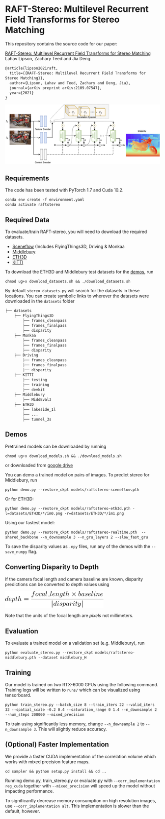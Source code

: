# RAFT-Stereo: Multilevel Recurrent Field Transforms for Stereo Matching
This repository contains the source code for our paper:

[RAFT-Stereo: Multilevel Recurrent Field Transforms for Stereo Matching](https://arxiv.org/pdf/2109.07547.pdf)<br/>
Lahav Lipson, Zachary Teed and Jia Deng<br/>

```
@article{lipson2021raft,
  title={{RAFT-Stereo: Multilevel Recurrent Field Transforms for Stereo Matching}},
  author={Lipson, Lahav and Teed, Zachary and Deng, Jia},
  journal={arXiv preprint arXiv:2109.07547},
  year={2021}
}
```


<img src="RAFTStereo.png">

## Requirements
The code has been tested with PyTorch 1.7 and Cuda 10.2.
```Shell
conda env create -f environment.yaml
conda activate raftstereo
```




## Required Data
To evaluate/train RAFT-stereo, you will need to download the required datasets. 
* [Sceneflow](https://lmb.informatik.uni-freiburg.de/resources/datasets/SceneFlowDatasets.en.html#:~:text=on%20Academic%20Torrents-,FlyingThings3D,-Driving) (Includes FlyingThings3D, Driving & Monkaa
* [Middlebury](https://vision.middlebury.edu/stereo/data/)
* [ETH3D](https://www.eth3d.net/datasets#low-res-two-view-test-data)
* [KITTI](http://www.cvlibs.net/datasets/kitti/eval_scene_flow.php?benchmark=stereo)

To download the ETH3D and Middlebury test datasets for the [demos](#demos), run 
```Shell
chmod ug+x download_datasets.sh && ./download_datasets.sh
```

By default `stereo_datasets.py` will search for the datasets in these locations. You can create symbolic links to wherever the datasets were downloaded in the `datasets` folder

```Shell
├── datasets
    ├── FlyingThings3D
        ├── frames_cleanpass
        ├── frames_finalpass
        ├── disparity
    ├── Monkaa
        ├── frames_cleanpass
        ├── frames_finalpass
        ├── disparity
    ├── Driving
        ├── frames_cleanpass
        ├── frames_finalpass
        ├── disparity
    ├── KITTI
        ├── testing
        ├── training
        ├── devkit
    ├── Middlebury
        ├── MiddEval3
    ├── ETH3D
        ├── lakeside_1l
        ├── ...
        ├── tunnel_3s
```

## Demos
Pretrained models can be downloaded by running
```Shell
chmod ug+x download_models.sh && ./download_models.sh
```
or downloaded from [google drive](https://drive.google.com/drive/folders/1booUFYEXmsdombVuglatP0nZXb5qI89J)

You can demo a trained model on pairs of images. To predict stereo for Middlebury, run
```Shell
python demo.py --restore_ckpt models/raftstereo-sceneflow.pth
```
Or for ETH3D:
```Shell
python demo.py --restore_ckpt models/raftstereo-eth3d.pth -l=datasets/ETH3D/*/im0.png -r=datasets/ETH3D/*/im1.png
```
Using our fastest model:
```Shell
python demo.py --restore_ckpt models/raftstereo-realtime.pth  --shared_backbone --n_downsample 3 --n_gru_layers 2 --slow_fast_gru 
```

To save the disparity values as `.npy` files, run any of the demos with the `--save_numpy` flag. 

## Converting Disparity to Depth 

If the camera focal length and camera baseline are known, disparity predictions can be converted to depth values using

<img src="depth_eq.png" width="320">

Note that the units of the focal length are _pixels_ not millimeters.

## Evaluation

To evaluate a trained model on a validation set (e.g. Middlebury), run
```Shell
python evaluate_stereo.py --restore_ckpt models/raftstereo-middlebury.pth --dataset middlebury_H
```

## Training

Our model is trained on two RTX-6000 GPUs using the following command. Training logs will be written to `runs/` which can be visualized using tensorboard.

```Shell
python train_stereo.py --batch_size 8 --train_iters 22 --valid_iters 32 --spatial_scale -0.2 0.4 --saturation_range 0 1.4 --n_downsample 2 --num_steps 200000 --mixed_precision
```
To train using significantly less memory, change `--n_downsample 2` to `--n_downsample 3`. This will slightly reduce accuracy.

## (Optional) Faster Implementation

We provide a faster CUDA implementation of the correlation volume which works with mixed precision feature maps.
```Shell
cd sampler && python setup.py install && cd ..
```
Running demo.py, train_stereo.py or evaluate.py with `--corr_implementation reg_cuda` together with `--mixed_precision` will speed up the model without impacting performance.

To significantly decrease memory consumption on high resolution images, use `--corr_implementation alt`. This implementation is slower than the default, however.
